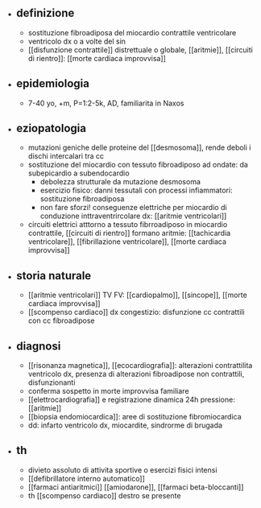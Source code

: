 - ## definizione
	- sostituzione fibroadiposa del miocardio contrattile ventricolare
	- ventricolo dx o a volte del sin
	- [[disfunzione contrattile]] distrettuale o globale, [[aritmie]], [[circuiti di rientro]]: [[morte cardiaca improvvisa]]
- ## epidemiologia
	- 7-40 yo, +m, P=1:2-5k, AD, familiarita in Naxos
- ## eziopatologia
	- mutazioni geniche delle proteine del [[desmosoma]], rende deboli i dischi intercalari tra cc
	- sostituzione del miocardio con tessuto fibroadiposo ad ondate: da subepicardio a subendocardio
		- debolezza strutturale da mutazione desmosoma
		- esercizio fisico: danni tessutali con processi infiammatori: sostituzione fibroadiposa
		- non fare sforzi! conseguenze elettriche per miocardio di conduzione inttraventrircolare dx: [[aritmie ventricolari]]
	- circuiti elettrici atttorno a tessuto fibrroadiposo in miocardio contrattile, [[circuiti di rientro]] formano aritmie: [[tachicardia ventricolare]], [[fibrillazione ventricolare]], [[morte cardiaca improvvisa]]
- ## storia naturale
	- [[aritmie ventricolari]] TV FV: [[cardiopalmo]], [[sincope]], [[morte cardiaca improvvisa]]
	- [[scompenso cardiaco]] dx congestizio: disfunzione cc contrattili con cc fibroadipose
- ## diagnosi
	- [[risonanza magnetica]], [[ecocardiografia]]: alterazioni contrattilita ventricolo dx, presenza di alterazioni fibroadipose non contrattili, disfunzionanti
	- conferma sospetto in morte improvvisa familiare
	- [[elettrocardiografia]] e registrazione dinamica 24h pressione: [[aritmie]]
	- [[biopsia endomiocardica]]: aree di sostituzione fibromiocardica
	- dd: infarto ventricolo dx, miocardite, sindrorme di brugada
- ## th
	- divieto assoluto di attivita sportive o esercizi fisici intensi
	- [[defibrillatore interno automatico]]
	- [[farmaci antiaritmici]] [[amiodarone]], [[farmaci beta-bloccanti]]
	- th [[scompenso cardiaco]] destro se presente